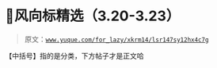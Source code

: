 # 🍨风向标精选（3.20-3.23）

> 原文：[`www.yuque.com/for_lazy/xkrm14/lsr147sy12hx4c7g`](https://www.yuque.com/for_lazy/xkrm14/lsr147sy12hx4c7g)

【中括号】指的是分类，下方帖子才是正文哈

